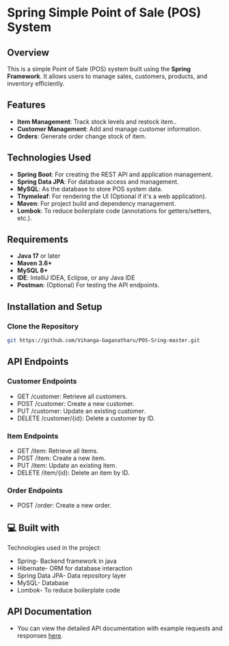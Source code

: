 # Spring Simple Point of Sale (POS) System

## Overview
This is a simple Point of Sale (POS) system built using the **Spring Framework**. It allows users to manage sales, customers, products, and inventory efficiently.

## Features
- **Item Management**: Track stock levels and restock item..
- **Customer Management**: Add and manage customer information.
- **Orders**: Generate order change stock of item.
## Technologies Used
- **Spring Boot**: For creating the REST API and application management.
- **Spring Data JPA**: For database access and management.
- **MySQL**: As the database to store POS system data.
- **Thymeleaf**: For rendering the UI (Optional if it's a web application).
- **Maven**: For project build and dependency management.
- **Lombok**: To reduce boilerplate code (annotations for getters/setters, etc.).

## Requirements
- **Java 17** or later
- **Maven 3.6+**
- **MySQL 8+**
- **IDE**: IntelliJ IDEA, Eclipse, or any Java IDE
- **Postman**: (Optional) For testing the API endpoints.

## Installation and Setup

### Clone the Repository
```bash
git https://github.com/Vihanga-Gaganatharu/POS-Sring-master.git
```



<h2>API Endpoints</h2>

<h3>Customer Endpoints</h3>

* GET /customer: Retrieve all customers.
* POST /customer: Create a new customer.
* PUT /customer: Update an existing customer.
* DELETE /customer/{id}: Delete a customer by ID.

<h3>Item Endpoints</h3>

* GET /item: Retrieve all items.
* POST /item: Create a new item.
* PUT /item: Update an existing item.
* DELETE /item/{id}: Delete an item by ID.

<h3>Order Endpoints</h3>

* POST /order: Create a new order.

<h2>💻 Built with</h2>

Technologies used in the project:

*   Spring- Backend framework in java
*   Hibernate- ORM for database interaction
*   Spring Data JPA- Data repository layer
*   MySQL- Database
*   Lombok- To reduce boilerplate code

<h2> API Documentation </h2>

* You can view the detailed API documentation with example requests and responses <a href="https://documenter.getpostman.com/view/35385296/2sAXxV7Ayv">here</a>.

